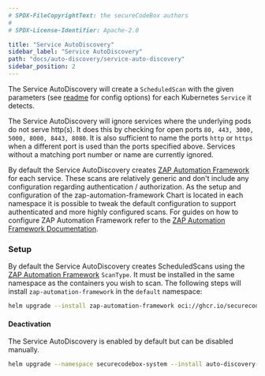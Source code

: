 ```yaml
---
# SPDX-FileCopyrightText: the secureCodeBox authors
#
# SPDX-License-Identifier: Apache-2.0

title: "Service AutoDiscovery"
sidebar_label: "Service AutoDiscovery"
path: "docs/auto-discovery/service-auto-discovery"
sidebar_position: 2
---
```


The Service AutoDiscovery will create a `ScheduledScan` with the given parameters (see [readme](https://github.com/secureCodeBox/secureCodeBox/blob/main/auto-discovery/kubernetes/README.md) for config options) for each Kubernetes `Service` it detects.

The Service AutoDiscovery will ignore services where the underlying pods do not serve http(s). It does this by checking for open ports `80, 443, 3000, 5000, 8000, 8443, 8080`. It is also sufficient to name the ports `http` or `https` when a different port is used than the ports specified above.
Services without a matching port number or name are currently ignored.

By default the Service AutoDiscovery creates [ZAP Automation Framework](../scanners/zap-automation-framework.md) for each service. These scans are relatively generic and don't include any configuration regarding authentication / authorization. As the setup and configuration of the zap-automation-framework Chart is located in each namespace it is possible to tweak the default configuration to support authenticated and more highly configured scans. For guides on how to configure ZAP Automation Framework refer to the [ZAP Automation Framework Documentation](../scanners/zap-automation-framework.md).

### Setup

By default the Service AutoDiscovery creates ScheduledScans using the [ZAP Automation Framework](/docs/scanners/zap-automation-framework) `ScanType`. It must be installed in the same namespace as the containers you wish to scan. The following steps will install `zap-automation-framework` in the `default` namespace:

```bash
helm upgrade --install zap-automation-framework oci://ghcr.io/securecodebox/helm/zap-automation-framework
```

#### Deactivation

The Service AutoDiscovery is enabled by default but can be disabled manually.

```bash
helm upgrade --namespace securecodebox-system --install auto-discovery-kubernetes oci://ghcr.io/securecodebox/helm/auto-discovery-kubernetes --set config.serviceAutoDiscovery.enabled=false
```
